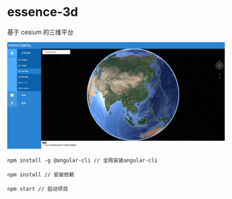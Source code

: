 # essence-3d

基于 cesium 的三维平台

![示意图](./src/assets/images/demo.png)

```shell
npm install -g @angular-cli // 全局安装angular-cli

npm install // 安装依赖

npm start // 启动项目
```
